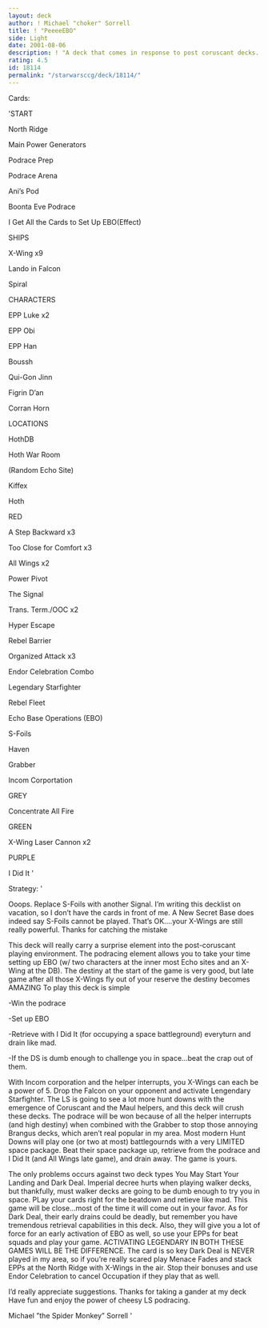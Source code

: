 ```yaml
---
layout: deck
author: ! Michael "choker" Sorrell
title: ! "PeeeeEBO"
side: Light
date: 2001-08-06
description: ! "A deck that comes in response to post coruscant decks.  This EBO sets up extremely fast, while the early podracing element makes up for the early game concentration on setting up EBO."
rating: 4.5
id: 18114
permalink: "/starwarsccg/deck/18114/"
---
```

Cards: 

'START

North Ridge

Main Power Generators

Podrace Prep

Podrace Arena

Ani’s Pod

Boonta Eve Podrace

I Get All the Cards to Set Up EBO(Effect)


SHIPS

X-Wing x9

Lando in Falcon

Spiral


CHARACTERS

EPP Luke x2

EPP Obi

EPP Han

Boussh

Qui-Gon Jinn

Figrin D’an

Corran Horn


LOCATIONS

HothDB

Hoth War Room

(Random Echo Site)

Kiffex

Hoth


RED

A Step Backward x3

Too Close for Comfort x3

All Wings x2

Power Pivot

The Signal

Trans. Term./OOC x2

Hyper Escape

Rebel Barrier

Organized Attack x3

Endor Celebration Combo

Legendary Starfighter

Rebel Fleet

Echo Base Operations (EBO)

S-Foils

Haven

Grabber

Incom Corportation


GREY

Concentrate All Fire


GREEN

X-Wing Laser Cannon x2


PURPLE

I Did It '

Strategy: '

Ooops.  Replace S-Foils with another Signal.  I’m writing this decklist on vacation, so I don’t have the cards in front of me.  A New Secret Base does indeed say S-Foils cannot be played.  That’s OK....your X-Wings are still really powerful. Thanks for catching the mistake


This deck will really carry a surprise element into the post-coruscant playing environment.  The podracing element allows you to take your time setting up EBO (w/ two characters at the inner most Echo sites and an X-Wing at the DB).  The destiny at the start of the game is very good, but late game after all those X-Wings fly out of your reserve the destiny becomes AMAZING  To play this deck is simple

-Win the podrace

-Set up EBO

-Retrieve with I Did It (for occupying a space battleground) everyturn and drain like mad.  

-If the DS is dumb enough to challenge you in space...beat the crap out of them.


With Incom corporation and the helper interrupts, you X-Wings can each be a power of 5.  Drop the Falcon on your opponent and activate Lengendary Starfighter.  The LS is going to see a lot more hunt downs with the emergence of Coruscant and the Maul helpers, and this deck will crush these decks.  The podrace will be won because of all the helper interrupts (and high destiny) when combined with the Grabber to stop those annoying Brangus decks, which aren’t real popular in my area.  Most modern Hunt Downs will play one (or two at most) battlegournds with a very LIMITED space package.  Beat their space package up, retrieve from the podrace and I Did It (and All Wings late game), and drain away.  The game is yours.


The only problems occurs against two deck types You May Start Your Landing and Dark Deal.  Imperial decree hurts when playing walker decks, but thankfully, must walker decks are going to be dumb enough to try you in space.  PLay your cards right for the beatdown and retieve like mad.  This game will be close...most of the time it will come out in your favor.  As for Dark Deal, their early drains could be deadly, but remember you have tremendous retrieval capabilities in this deck.  Also, they will give you a lot of force for an early activation of EBO as well, so use your EPPs for beat squads and play your game.  ACTIVATING LEGENDARY IN BOTH THESE GAMES WILL BE THE DIFFERENCE.  The card is so key  Dark Deal is NEVER played in my area, so if you’re really scared play Menace Fades and stack EPPs at the North Ridge with X-Wings in the air.  Stop their bonuses and use Endor Celebration to cancel Occupation if they play that as well.


I’d really appreciate suggestions.  Thanks for taking a gander at my deck  Have fun and enjoy the power of cheesy LS podracing.


Michael ”the Spider Monkey” Sorrell  '
